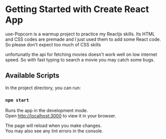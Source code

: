 # Getting Started with Create React App

use-Popcorn is a warmup project to practice my Reactjs skills. Its HTML and CSS codes are premade and I just used them to add some React code. So please don't expect too much of CSS skills

unfortunatly the api for fetching movies doesn't work well on low internet speed. So with fast typing to search a movie you may catch some bugs.

## Available Scripts

In the project directory, you can run:

### `npm start`

Runs the app in the development mode.\
Open [http://localhost:3000](http://localhost:3000) to view it in your browser.

The page will reload when you make changes.\
You may also see any lint errors in the console.
